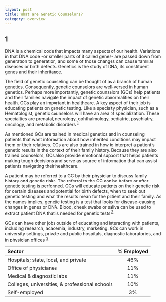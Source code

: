 ```yaml
---
layout: post
title: What are Genetic Counselors?
category: overview
---
```



1
------
DNA is a chemical code that impacts many aspects of our health. Variations in that DNA code -or smaller parts of it called genes- are passed down from generation to generation, and some of those changes can cause familial diseases or birth defects.  Genetics is the study of DNA, its constituent genes and their inheritance.  

The field of genetic counseling can be thought of as a branch of human genetics. Consequently, genetic counselors are well-versed in human genetics. Perhaps more importantly, genetic counselors (GCs) help patients and their families navigate the impact of genetic abnormalities on their health. GCs play an important in healthcare. A key aspect of their job is educating patients on genetic testing. Like a specialty physician, such as a Hematologist, genetic counselors will have an area of specialization. These specialties are prenatal, neurology, ophthalmology, pediatric, psychiatry, oncology, and metabolic disorders <sup>[1]</sup> 

As mentioned GCs are trained in medical genetics and in counseling patients that want information about how inherited conditions may impact them or their relatives. GCs are also trained in how to interpret a patient’s genetic results in the context of their family history. Because they are also trained counselors, GCs also provide emotional support that helps patients making tough decisions and serve as source of information that can assist patients navigating their healthcare.

A patient may be referred to a GC by their physician to discuss family history and genetic risks. The referral to the GC can be before or after genetic testing is performed. GCs will educate patients on their genetic risk for certain diseases and potential for birth defects, when to seek out genetic testing and what the results mean for the patient and their family. As the names implies, genetic testing is a test that looks for disease-causing changes in genes or DNA.  Blood, cheek swabs or saliva can be used to extract patient DNA that is needed for genetic tests <sup>[2]</sup>

GCs can have other jobs outside of educating and interacting with patients, including research, academia, industry, marketing. GCs can work in university settings, private and public hospitals, diagnostic laboratories, and in physician offices <sup>[3]</sup>

| Sector        | % Employed    |
| :------------- |:-------------:|
| Hospitals; state, local, and private| 46% |
| Office of physicianes      | 11%      |  
| Medical & diagnostic labs | 11%      |  
|Colleges, universities, & professional schools| 10%
|Self-employed| 3%


[1]: https://www.nsgc.org/About/About-Genetic-Counselors
[2]: https://www.abgc.net/about-genetic-counseling/
[3]: https://www.bls.gov/ooh/healthcare/genetic-counselors.htm#tab-3
